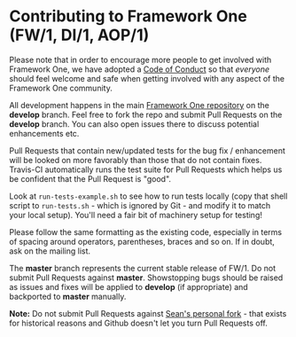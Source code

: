 Contributing to Framework One (FW/1, DI/1, AOP/1)
==
Please note that in order to encourage more people to get involved with Framework One, we have adopted a [Code of Conduct](CODE_OF_CONDUCT.md) so that _everyone_ should feel welcome and safe when getting involved with any aspect of the Framework One community.

All development happens in the main [Framework One repository](https://github.com/framework-one/fw1) on the **develop** branch. Feel free to fork the repo and submit Pull Requests on the **develop** branch. You can also open issues there to discuss potential enhancements etc.

Pull Requests that contain new/updated tests for the bug fix / enhancement will be looked on more favorably than those that do not contain fixes. Travis-CI automatically runs the test suite for Pull Requests which helps us be confident that the Pull Request is "good".

Look at `run-tests-example.sh` to see how to run tests locally (copy that shell script to `run-tests.sh` - which is ignored by Git - and modify it to match your local setup). You'll need a fair bit of machinery setup for testing!

Please follow the same formatting as the existing code, especially in terms of spacing around operators, parentheses, braces and so on. If in doubt, ask on the mailing list.

The **master** branch represents the current stable release of FW/1. Do not submit Pull Requests against **master**. Showstopping bugs should be raised as issues and fixes will be applied to **develop** (if appropriate) and backported to **master** manually.

**Note:** Do not submit Pull Requests against [Sean's personal fork](https://github.com/seancorfield/fw1) - that exists for historical reasons and Github doesn't let you turn Pull Requests off.
